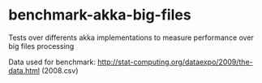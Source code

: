# benchmark-akka-big-files
Tests over differents akka implementations to measure performance over big files processing

Data used for benchmark: http://stat-computing.org/dataexpo/2009/the-data.html (2008.csv)
